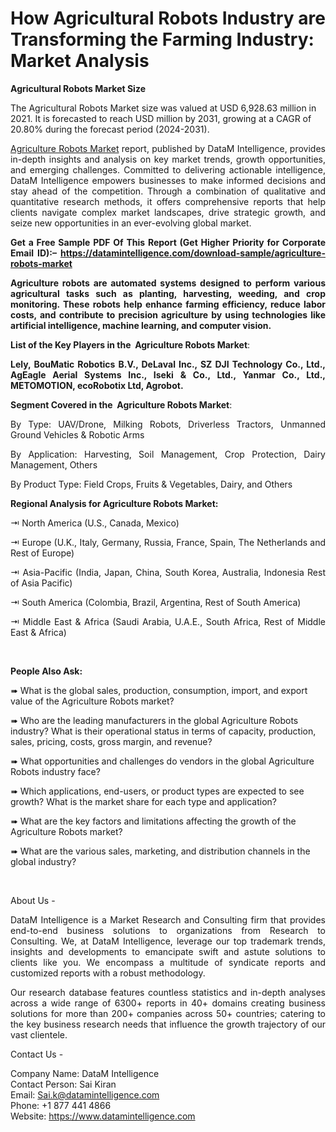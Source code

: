 <p><h1>How Agricultural Robots Industry are Transforming the Farming Industry: Market Analysis</h1></p><p><strong>Agricultural Robots Market Size</strong></p>
<p>The Agricultural Robots Market size was valued at USD 6,928.63 million in 2021. It is forecasted to reach USD million by 2031, growing at a CAGR of 20.80% during the forecast period (2024-2031).</p>
<p style="text-align: justify;"><a title="Agriculture Robots Market" href="https://datamintelligence.com/research-report/agriculture-robots-market" target="_blank">Agriculture Robots Market</a> report, published by DataM Intelligence, provides in-depth insights and analysis on key market trends, growth opportunities, and emerging challenges. Committed to delivering actionable intelligence, DataM Intelligence empowers businesses to make informed decisions and stay ahead of the competition. Through a combination of qualitative and quantitative research methods, it offers comprehensive reports that help clients navigate complex market landscapes, drive strategic growth, and seize new opportunities in an ever-evolving global market.</p>
<p style="text-align: justify;"><strong>Get a Free Sample PDF Of This Report (Get Higher Priority for Corporate Email ID):&ndash; <a href="https://datamintelligence.com/download-sample/agriculture-robots-market">https://datamintelligence.com/download-sample/agriculture-robots-market</a></strong></p>
<p style="text-align: justify;"><strong>Agriculture robots are automated systems designed to perform various agricultural tasks such as planting, harvesting, weeding, and crop monitoring. These robots help enhance farming efficiency, reduce labor costs, and contribute to precision agriculture by using technologies like artificial intelligence, machine learning, and computer vision.</strong></p>
<p style="text-align: justify;"><strong>List of the Key Players in the&nbsp; Agriculture Robots Market</strong>:</p>
<p style="text-align: justify;"><strong>Lely, BouMatic Robotics B.V., DeLaval Inc., SZ DJI Technology Co., Ltd., AgEagle Aerial Systems Inc., Iseki &amp; Co., Ltd., Yanmar Co., Ltd., METOMOTION, ecoRobotix Ltd, Agrobot.</strong></p>
<p style="text-align: left;"><strong>Segment Covered in the&nbsp; Agriculture Robots Market</strong>:</p>
<p style="text-align: justify;">By Type: UAV/Drone, Milking Robots, Driverless Tractors, Unmanned Ground Vehicles &amp; Robotic Arms</p>
<p style="text-align: justify;">By Application: Harvesting, Soil Management, Crop Protection, Dairy Management, Others</p>
<p style="text-align: justify;">By Product Type: Field Crops, Fruits &amp; Vegetables, Dairy, and Others</p>
<p style="text-align: justify;"><strong>Regional Analysis for Agriculture Robots Market:</strong></p>
<p style="text-align: justify;">⇥ North America (U.S., Canada, Mexico)</p>
<p style="text-align: justify;">⇥ Europe (U.K., Italy, Germany, Russia, France, Spain, The Netherlands and Rest of Europe)</p>
<p style="text-align: justify;">⇥ Asia-Pacific (India, Japan, China, South Korea, Australia, Indonesia Rest of Asia Pacific)</p>
<p style="text-align: justify;">⇥ South America (Colombia, Brazil, Argentina, Rest of South America)</p>
<p style="text-align: justify;">⇥ Middle East &amp; Africa (Saudi Arabia, U.A.E., South Africa, Rest of Middle East &amp; Africa)</p>
<p style="text-align: justify;">&nbsp;</p>
<p style="text-align: left;"><strong>People Also Ask:</strong></p>
<p>➠ What is the global sales, production, consumption, import, and export value of the Agriculture Robots market?</p>
<p>➠ Who are the leading manufacturers in the global Agriculture Robots industry? What is their operational status in terms of capacity, production, sales, pricing, costs, gross margin, and revenue?</p>
<p>➠ What opportunities and challenges do vendors in the global Agriculture Robots industry face?</p>
<p>➠ Which applications, end-users, or product types are expected to see growth? What is the market share for each type and application?</p>
<p>➠ What are the key factors and limitations affecting the growth of the Agriculture Robots market?</p>
<p>➠ What are the various sales, marketing, and distribution channels in the global industry?</p>
<p>&nbsp;</p>
<p style="text-align: justify;">About Us -</p>
<p style="text-align: justify;">DataM Intelligence is a Market Research and Consulting firm that provides end-to-end business solutions to organizations from Research to Consulting. We, at DataM Intelligence, leverage our top trademark trends, insights and developments to emancipate swift and astute solutions to clients like you. We encompass a multitude of syndicate reports and customized reports with a robust methodology.</p>
<p style="text-align: justify;">Our research database features countless statistics and in-depth analyses across a wide range of 6300+ reports in 40+ domains creating business solutions for more than 200+ companies across 50+ countries; catering to the key business research needs that influence the growth trajectory of our vast clientele.</p>
<p>Contact Us -</p>
<p>Company Name: DataM Intelligence<br />Contact Person: Sai Kiran<br />Email: <a href="mailto:Sai.k@datamintelligence.com">Sai.k@datamintelligence.com</a>&nbsp;<br />Phone: +1 877 441 4866<br />Website: <a href="https://www.datamintelligence.com">https://www.datamintelligence.com</a>&nbsp;</p>
